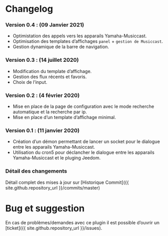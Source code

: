 # Changelog

### Version 0.4 : (**09 Janvier 2021**)

* Optimistation des appels vers les apparails Yamaha-Musiccast.
* Optimisation des templates d’affichages `panel` + `gestion de Musiccast`.
* Gestion dynamique de la barre de navigation.

### Version 0.3 : (**14 juillet 2020**)

* Modification du template d’affichage.
* Gestion des flux récents et favoris.
* Choix de l’input.

### Version 0.2 : (**4 février 2020**)

* Mise en place de la page de configuration avec le mode recherche automatique et la recherche par ip.
* Mise en place d’un template d’affichage minimal.

### Version 0.1 : (**11 janvier 2020**)

* Création d’un démon permettant de lancer un socket pour le dialogue entre les apparails Yamaha-Musiccast.
* Utilisation du cron5 pour déclancher le dialogue entre les apparails Yamaha-Musiccast et le pluging Jeedom.

### Détail des changements

Détail complet des mises à jour sur [Historique Commit]({{ site.github.repository_url }}/commits/master)

# Bug et suggestion

En cas de problèmes/demandes avec ce plugin il est possible d’ouvrir un [ticket]({{ site.github.repository_url }}/issues).
